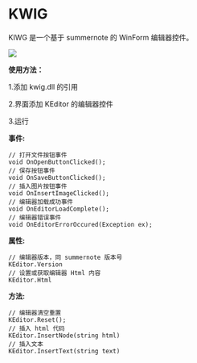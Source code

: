 # KWIG

KIWG 是一个基于 summernote 的 WinForm 编辑器控件。

![](https://raw.githubusercontent.com/yahch/kwig/master/screenshots/screenshot-1.png)

**使用方法：**

1.添加 kwig.dll 的引用

2.界面添加 KEditor 的编辑器控件

3.运行

**事件:**

```
// 打开文件按钮事件
void OnOpenButtonClicked();
// 保存按钮事件
void OnSaveButtonClicked();
// 插入图片按钮事件
void OnInsertImageClicked();
// 编辑器加载成功事件
void OnEditorLoadComplete();
// 编辑器错误事件
void OnEditorErrorOccured(Exception ex);
```

**属性:**

```
// 编辑器版本，同 summernote 版本号
KEditor.Version
// 设置或获取编辑器 Html 内容
KEditor.Html
```

**方法:**

```
// 编辑器清空重置
KEditor.Reset();
// 插入 html 代码
KEditor.InsertNode(string html)
// 插入文本
KEditor.InsertText(string text)
```


